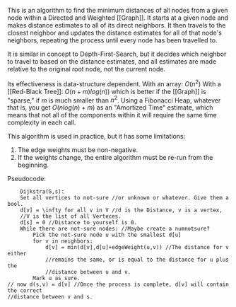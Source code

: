 
This is an algorithm to find the minimum distances of all nodes from a given node within a Directed and Weighted [[Graph]]. It starts at a given node and makes distance estimates to all of its direct neighbors. It then travels to the closest neighbor and updates the distance estimates for all of that node's neighbors, repeating the process until every node has been travelled to.

It is similar in concept to Depth-First-Search, but it decides which neighbor to travel to based on the distance estimates, and all estimates are made relative to the original root node, not the current node.

Its effectiveness is data-structure dependent.
With an array: $O(n^2)$
With a [[Red-Black Tree]]: $O(n+m)log(n))$ which is better if the [[Graph]] is "sparse," if $m$ is much smaller than $n^2$.
Using a Fibonacci Heap, whatever that is, you get $O(nlog(n)+m)$ as an "Amortized Time" estimate, which means that not all of the components within it will require the same time complexity in each call.

This algorithm is used in practice, but it has some limitations:
1. The edge weights must be non-negative.
2. If the weights change, the entire algorithm must be re-run from the beginning.

Pseudocode:
```
	Dijkstra(G,s):
	Set all vertices to not-sure //or unknown or whatever. Give them a bool.
	d[v] = \infty for all v in V //d is the Distance, v is a vertex,
	//V is the list of all Verteces.
	d[s] = 0 //Distance to yourself is 0.
	While there are not-sure nodes: //Maybe create a numnotsure?
		Pick the not-sure node u with the smallest d[u]
		for v in neighbors:
			d[v] = min(d[v],d[u]+edgeWeight(u,v)) //The distance for v either
			//remains the same, or is equal to the distance for u plus the 
			//distance between u and v.
		Mark u as sure.
// now d(s,v) = d[v] //Once the process is complete, d[v] will contain the correct
//distance between v and s.
```